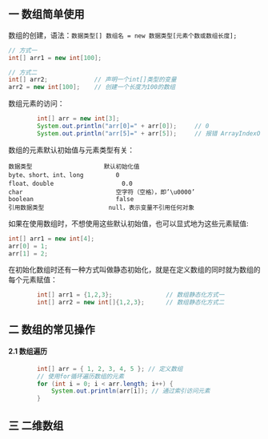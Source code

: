 ## 一 数组简单使用

数组的创建，语法：`数据类型[] 数组名 = new 数据类型[元素个数或数组长度];`
```java
// 方式一
int[] arr1 = new int[100];

// 方式二 
int[] arr2;	            // 声明一个int[]类型的变量
arr2 = new int[100];	// 创建一个长度为100的数组
```

数组元素的访问：
```java
        int[] arr = new int[3];
        System.out.println("arr[0]=" + arr[0]);     // 0
        System.out.println("arr[5]=" + arr[5]);     // 报错 ArrayIndexOutOfBoundsException
```

数组的元素默认初始值与元素类型有关：
```
数据类型	                默认初始化值
byte、short、int、long	        0
float、double	               0.0
char	                      空字符（空格），即’\u0000’
boolean	                      false
引用数据类型	                null，表示变量不引用任何对象
```

如果在使用数组时，不想使用这些默认初始值，也可以显式地为这些元素赋值:
```java
int[] arr1 = new int[4];
arr[0] = 1;
arr[1] = 2; 
```

在初始化数组时还有一种方式叫做静态初始化，就是在定义数组的同时就为数组的每个元素赋值：
```java
        int[] arr1 = {1,2,3};               // 数组静态化方式一
        int[] arr2 = new int[]{1,2,3};      // 数组静态化方式二
```

## 二 数组的常见操作

#### 2.1 数组遍历

```java
		int[] arr = { 1, 2, 3, 4, 5 }; // 定义数组
		// 使用for循环遍历数组的元素
		for (int i = 0; i < arr.length; i++) {
			System.out.println(arr[i]); // 通过索引访问元素
		}
```

## 三 二维数组



